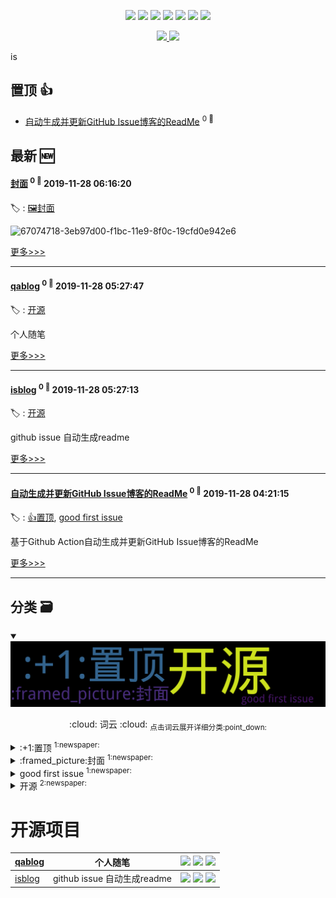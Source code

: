 

<p align='center'>
    <img src="https://badgen.net/badge/labels/4"/>
    <img src="https://badgen.net/github/issues/fydy/ghiblog"/>
    <img src="https://badgen.net/badge/last-commit/2019-11-28 06:17:42"/>
    <img src="https://badgen.net/github/forks/fydy/ghiblog"/>
    <img src="https://badgen.net/github/stars/fydy/ghiblog"/>
    <img src="https://badgen.net/github/watchers/fydy/ghiblog"/>
    <img src="https://badgen.net/github/release/fydy/ghiblog"/>
</p>

<p align='center'>
    <a href="https://github.com/jwenjian/visitor-count-badge">
        <img src="https://visitor-count-badge.herokuapp.com/total.svg?repo_id=fydy.isblog"/>
    </a>
    <a href="https://github.com/jwenjian/visitor-count-badge">
        <img src="https://visitor-count-badge.herokuapp.com/today.svg?repo_id=fydy.isblog"/>
    </a>
</p>
is

## 置顶 :thumbsup: 
- [自动生成并更新GitHub Issue博客的ReadMe](https://github.com/fydy/isblog/issues/6)  <sup>0 :speech_balloon:</sup>  	 
## 最新 :new: 

#### [封面](https://github.com/fydy/isblog/issues/11) <sup>0 :speech_balloon:</sup> 	 2019-11-28 06:16:20

:label: : [:framed_picture:封面](https://github.com/fydy/ghiblog/labels/%3Aframed_picture%3A%E5%B0%81%E9%9D%A2)

![67074718-3eb97d00-f1bc-11e9-8f0c-19cfd0e942e6](https://user-images.githubusercontent.com/39726855/69781581-95699c00-11e9-11ea-88a0-9f68e8472f02.jpg)


[更多>>>](https://github.com/fydy/isblog/issues/11)

---


#### [qablog](https://github.com/fydy/isblog/issues/10) <sup>0 :speech_balloon:</sup> 	 2019-11-28 05:27:47

:label: : [开源](https://github.com/fydy/ghiblog/labels/%E5%BC%80%E6%BA%90)

个人随笔

[更多>>>](https://github.com/fydy/isblog/issues/10)

---


#### [isblog](https://github.com/fydy/isblog/issues/9) <sup>0 :speech_balloon:</sup> 	 2019-11-28 05:27:13

:label: : [开源](https://github.com/fydy/ghiblog/labels/%E5%BC%80%E6%BA%90)

github issue 自动生成readme

[更多>>>](https://github.com/fydy/isblog/issues/9)

---


#### [自动生成并更新GitHub Issue博客的ReadMe](https://github.com/fydy/isblog/issues/6) <sup>0 :speech_balloon:</sup> 	 2019-11-28 04:21:15

:label: : [:+1:置顶](https://github.com/fydy/ghiblog/labels/%3A%2B1%3A%E7%BD%AE%E9%A1%B6), [good first issue](https://github.com/fydy/ghiblog/labels/good%20first%20issue)

基于Github Action自动生成并更新GitHub Issue博客的ReadMe

[更多>>>](https://github.com/fydy/isblog/issues/6)

---


## 分类  :card_file_box: 

<details open="open">
    <summary>
        <img src="assets/wordcloud.png" title="词云, 点击展开详细分类" alt="词云， 点击展开详细分类">
        <p align="center">:cloud: 词云 :cloud: <sub>点击词云展开详细分类:point_down: </sub></p>
    </summary>


<details>
<summary>:+1:置顶	<sup>1:newspaper:</sup></summary>

- [自动生成并更新GitHub Issue博客的ReadMe](https://github.com/fydy/isblog/issues/6)  <sup>0 :speech_balloon:</sup>  	 


</details>

<details>
<summary>:framed_picture:封面	<sup>1:newspaper:</sup></summary>

- [封面](https://github.com/fydy/isblog/issues/11)  <sup>0 :speech_balloon:</sup>  	 


</details>

<details>
<summary>good first issue	<sup>1:newspaper:</sup></summary>

- [自动生成并更新GitHub Issue博客的ReadMe](https://github.com/fydy/isblog/issues/6)  <sup>0 :speech_balloon:</sup>  	 


</details>

<details>
<summary>开源	<sup>2:newspaper:</sup></summary>

- [qablog](https://github.com/fydy/isblog/issues/10)  <sup>0 :speech_balloon:</sup>  	 
- [isblog](https://github.com/fydy/isblog/issues/9)  <sup>0 :speech_balloon:</sup>  	 


</details>


</details>    

# 开源项目


| [qablog](https://github.com/fydy/qablog) | 个人随笔 | ![](https://badgen.net/github/stars/fydy/qablog) ![](https://badgen.net/github/forks/fydy/qablog) ![](https://badgen.net/github/watchers/fydy/qablog) |
| --- | --- | --- |
| [isblog](https://github.com/fydy/isblog) | github issue 自动生成readme | ![](https://badgen.net/github/stars/fydy/isblog) ![](https://badgen.net/github/forks/fydy/isblog) ![](https://badgen.net/github/watchers/fydy/isblog) |

